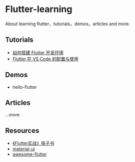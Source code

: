 # Flutter-learning

About learning flutter，tutorials，demos，articles and more.

## Tutorials

- [如何搭建 Flutter 开发环境](./Tutorials/flutter-macos.md)
- [Flutter 在 VS Code 的配置与使用](./Tutorials/flutter-vscode.md)

## Demos

- hello-flutter


## Articles

...more

## Resources

- [《Flutter实战》电子书](https://book.flutterchina.club)
- [material-ui](https://material-ui.com)
- [awesome-flutter](https://github.com/Solido/awesome-flutter)




